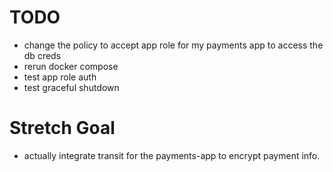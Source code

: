 # TODO

- change the policy to accept app role for my payments app to access the db creds
- rerun docker compose
- test app role auth
- test graceful shutdown


# Stretch Goal

- actually integrate transit for the payments-app to encrypt payment
info.
